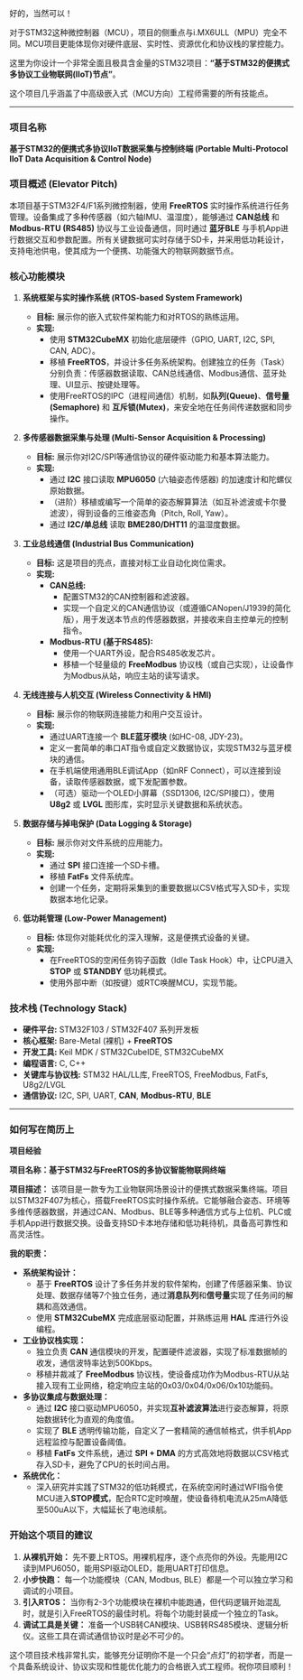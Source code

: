 好的，当然可以！

对于STM32这种微控制器（MCU），项目的侧重点与i.MX6ULL（MPU）完全不同。MCU项目更能体现你对硬件底层、实时性、资源优化和协议栈的掌控能力。

这里为你设计一个非常全面且极具含金量的STM32项目：**“基于STM32的便携式多协议工业物联网(IIoT)节点”**。

这个项目几乎涵盖了中高级嵌入式（MCU方向）工程师需要的所有技能点。

---

### 项目名称

**基于STM32的便携式多协议IIoT数据采集与控制终端 (Portable Multi-Protocol IIoT Data Acquisition & Control Node)**

### 项目概述 (Elevator Pitch)

本项目基于STM32F4/F1系列微控制器，使用 **FreeRTOS** 实时操作系统进行任务管理。设备集成了多种传感器（如六轴IMU、温湿度），能够通过 **CAN总线** 和 **Modbus-RTU (RS485)** 协议与工业设备通信，同时通过 **蓝牙BLE** 与手机App进行数据交互和参数配置。所有关键数据可实时存储于SD卡，并采用低功耗设计，支持电池供电，使其成为一个便携、功能强大的物联网数据节点。

### 核心功能模块

1.  **系统框架与实时操作系统 (RTOS-based System Framework)**
    *   **目标:** 展示你的嵌入式软件架构能力和对RTOS的熟练运用。
    *   **实现:**
        *   使用 **STM32CubeMX** 初始化底层硬件（GPIO, UART, I2C, SPI, CAN, ADC）。
        *   移植 **FreeRTOS**，并设计多任务系统架构。创建独立的任务（Task）分别负责：传感器数据读取、CAN总线通信、Modbus通信、蓝牙处理、UI显示、按键处理等。
        *   使用FreeRTOS的IPC（进程间通信）机制，如**队列(Queue)**、**信号量(Semaphore)** 和 **互斥锁(Mutex)**，来安全地在任务间传递数据和同步操作。

2.  **多传感器数据采集与处理 (Multi-Sensor Acquisition & Processing)**
    *   **目标:** 展示你对I2C/SPI等通信协议的硬件驱动能力和基本算法能力。
    *   **实现:**
        *   通过 **I2C** 接口读取 **MPU6050** (六轴姿态传感器) 的加速度计和陀螺仪原始数据。
        *   （进阶）移植或编写一个简单的姿态解算算法（如互补滤波或卡尔曼滤波），得到设备的三维姿态角（Pitch, Roll, Yaw）。
        *   通过 **I2C/单总线** 读取 **BME280/DHT11** 的温湿度数据。

3.  **工业总线通信 (Industrial Bus Communication)**
    *   **目标:** 这是项目的亮点，直接对标工业自动化岗位需求。
    *   **实现:**
        *   **CAN总线:**
            *   配置STM32的CAN控制器和滤波器。
            *   实现一个自定义的CAN通信协议（或遵循CANopen/J1939的简化版），用于发送本节点的传感器数据，并接收来自主控单元的控制指令。
        *   **Modbus-RTU (基于RS485):**
            *   使用一个UART外设，配合RS485收发芯片。
            *   移植一个轻量级的 **FreeModbus** 协议栈（或自己实现），让设备作为Modbus从站，响应主站的读写请求。

4.  **无线连接与人机交互 (Wireless Connectivity & HMI)**
    *   **目标:** 展示你的物联网连接能力和用户交互设计。
    *   **实现:**
        *   通过UART连接一个 **BLE蓝牙模块** (如HC-08, JDY-23)。
        *   定义一套简单的串口AT指令或自定义数据协议，实现STM32与蓝牙模块的通信。
        *   在手机端使用通用BLE调试App（如nRF Connect），可以连接到设备，读取传感器数据，或下发配置参数。
        *   （可选）驱动一个OLED小屏幕（SSD1306, I2C/SPI接口），使用 **U8g2** 或 **LVGL** 图形库，实时显示关键数据和系统状态。

5.  **数据存储与掉电保护 (Data Logging & Storage)**
    *   **目标:** 展示你对文件系统的应用能力。
    *   **实现:**
        *   通过 **SPI** 接口连接一个SD卡槽。
        *   移植 **FatFs** 文件系统库。
        *   创建一个任务，定期将采集到的重要数据以CSV格式写入SD卡，实现数据本地化记录。

6.  **低功耗管理 (Low-Power Management)**
    *   **目标:** 体现你对能耗优化的深入理解，这是便携式设备的关键。
    *   **实现:**
        *   在FreeRTOS的空闲任务钩子函数（Idle Task Hook）中，让CPU进入 **STOP** 或 **STANDBY** 低功耗模式。
        *   使用外部中断（如按键）或RTC唤醒MCU，实现节能。

### 技术栈 (Technology Stack)

*   **硬件平台:** STM32F103 / STM32F407 系列开发板
*   **核心框架:** Bare-Metal (裸机) + **FreeRTOS**
*   **开发工具:** Keil MDK / STM32CubeIDE, STM32CubeMX
*   **编程语言:** C, C++
*   **关键库与协议栈:** STM32 HAL/LL库, FreeRTOS, FreeModbus, FatFs, U8g2/LVGL
*   **通信协议:** I2C, SPI, UART, **CAN**, **Modbus-RTU**, **BLE**

---

### 如何写在简历上

**项目经验**

**项目名称：基于STM32与FreeRTOS的多协议智能物联网终端**

**项目描述：**
该项目是一款专为工业物联网场景设计的便携式数据采集终端。项目以STM32F407为核心，搭载FreeRTOS实时操作系统。它能够融合姿态、环境等多维传感器数据，并通过CAN、Modbus、BLE等多种通信方式与上位机、PLC或手机App进行数据交换。设备支持SD卡本地存储和低功耗待机，具备高可靠性和高灵活性。

**我的职责：**

*   **系统架构设计：**
    *   基于 **FreeRTOS** 设计了多任务并发的软件架构，创建了传感器采集、协议处理、数据存储等7个独立任务，通过**消息队列**和**信号量**实现了任务间的解耦和高效通信。
    *   使用 **STM32CubeMX** 完成底层驱动配置，并熟练运用 **HAL** 库进行外设编程。
*   **工业协议栈实现：**
    *   独立负责 **CAN** 通信模块的开发，配置硬件滤波器，实现了标准数据帧的收发，通信波特率达到500Kbps。
    *   移植并裁减了 **FreeModbus** 协议栈，使设备成功作为Modbus-RTU从站接入现有工业网络，稳定响应主站的0x03/0x04/0x06/0x10功能码。
*   **多协议集成与数据处理：**
    *   通过 **I2C** 接口驱动MPU6050，并实现**互补滤波算法**进行姿态解算，将原始数据转化为直观的角度值。
    *   实现了 **BLE** 透明传输功能，自定义了一套精简的通信帧格式，供手机App远程监控与配置设备阈值。
    *   移植 **FatFs** 文件系统，通过 **SPI + DMA** 的方式高效地将数据以CSV格式存入SD卡，避免了CPU的长时间占用。
*   **系统优化：**
    *   深入研究并实践了STM32的低功耗模式，在系统空闲时通过WFI指令使MCU进入**STOP模式**，配合RTC定时唤醒，使设备待机电流从25mA降低至500uA以下，大幅延长了电池续航。

### 开始这个项目的建议

1.  **从裸机开始：** 先不要上RTOS。用裸机程序，逐个点亮你的外设。先能用I2C读到MPU6050，能用SPI驱动OLED，能用UART打印信息。
2.  **小步快跑：** 每一个功能模块（CAN, Modbus, BLE）都是一个可以独立学习和调试的小项目。
3.  **引入RTOS：** 当你有2-3个功能模块在裸机中能跑通，但代码逻辑开始混乱时，就是引入FreeRTOS的最佳时机。将每个功能封装成一个独立的Task。
4.  **调试工具是关键：** 准备一个USB转CAN模块、USB转RS485模块、逻辑分析仪。这些工具在调试通信协议时是必不可少的。

这个项目技术栈非常扎实，能够充分证明你不是一个只会“点灯”的初学者，而是一个具备系统设计、协议实现和性能优化能力的合格嵌入式工程师。祝你项目顺利！
